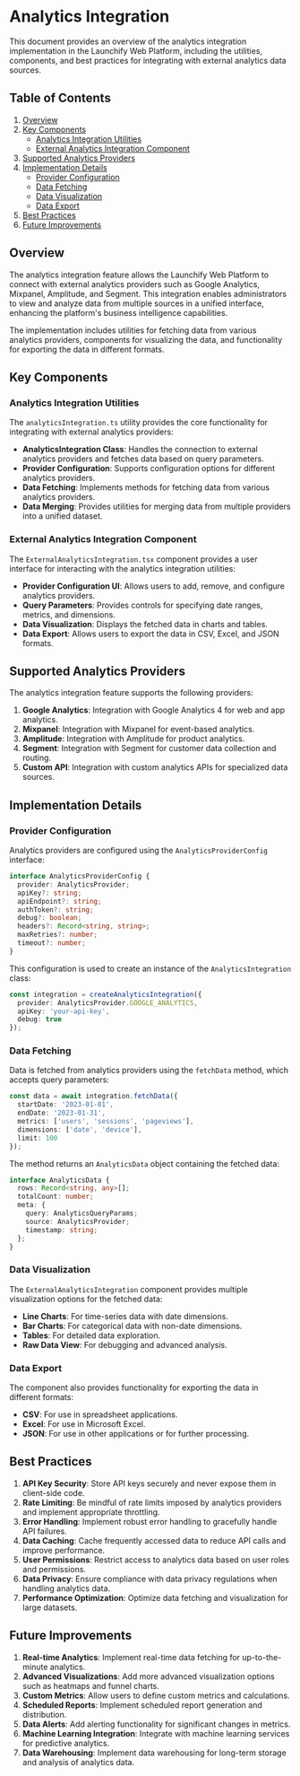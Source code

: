 # Analytics Integration

This document provides an overview of the analytics integration implementation in the Launchify Web Platform, including the utilities, components, and best practices for integrating with external analytics data sources.

## Table of Contents

1. [Overview](#overview)
2. [Key Components](#key-components)
   - [Analytics Integration Utilities](#analytics-integration-utilities)
   - [External Analytics Integration Component](#external-analytics-integration-component)
3. [Supported Analytics Providers](#supported-analytics-providers)
4. [Implementation Details](#implementation-details)
   - [Provider Configuration](#provider-configuration)
   - [Data Fetching](#data-fetching)
   - [Data Visualization](#data-visualization)
   - [Data Export](#data-export)
5. [Best Practices](#best-practices)
6. [Future Improvements](#future-improvements)

## Overview

The analytics integration feature allows the Launchify Web Platform to connect with external analytics providers such as Google Analytics, Mixpanel, Amplitude, and Segment. This integration enables administrators to view and analyze data from multiple sources in a unified interface, enhancing the platform's business intelligence capabilities.

The implementation includes utilities for fetching data from various analytics providers, components for visualizing the data, and functionality for exporting the data in different formats.

## Key Components

### Analytics Integration Utilities

The `analyticsIntegration.ts` utility provides the core functionality for integrating with external analytics providers:

- **AnalyticsIntegration Class**: Handles the connection to external analytics providers and fetches data based on query parameters.
- **Provider Configuration**: Supports configuration options for different analytics providers.
- **Data Fetching**: Implements methods for fetching data from various analytics providers.
- **Data Merging**: Provides utilities for merging data from multiple providers into a unified dataset.

### External Analytics Integration Component

The `ExternalAnalyticsIntegration.tsx` component provides a user interface for interacting with the analytics integration utilities:

- **Provider Configuration UI**: Allows users to add, remove, and configure analytics providers.
- **Query Parameters**: Provides controls for specifying date ranges, metrics, and dimensions.
- **Data Visualization**: Displays the fetched data in charts and tables.
- **Data Export**: Allows users to export the data in CSV, Excel, and JSON formats.

## Supported Analytics Providers

The analytics integration feature supports the following providers:

1. **Google Analytics**: Integration with Google Analytics 4 for web and app analytics.
2. **Mixpanel**: Integration with Mixpanel for event-based analytics.
3. **Amplitude**: Integration with Amplitude for product analytics.
4. **Segment**: Integration with Segment for customer data collection and routing.
5. **Custom API**: Integration with custom analytics APIs for specialized data sources.

## Implementation Details

### Provider Configuration

Analytics providers are configured using the `AnalyticsProviderConfig` interface:

```typescript
interface AnalyticsProviderConfig {
  provider: AnalyticsProvider;
  apiKey?: string;
  apiEndpoint?: string;
  authToken?: string;
  debug?: boolean;
  headers?: Record<string, string>;
  maxRetries?: number;
  timeout?: number;
}
```

This configuration is used to create an instance of the `AnalyticsIntegration` class:

```typescript
const integration = createAnalyticsIntegration({
  provider: AnalyticsProvider.GOOGLE_ANALYTICS,
  apiKey: 'your-api-key',
  debug: true
});
```

### Data Fetching

Data is fetched from analytics providers using the `fetchData` method, which accepts query parameters:

```typescript
const data = await integration.fetchData({
  startDate: '2023-01-01',
  endDate: '2023-01-31',
  metrics: ['users', 'sessions', 'pageviews'],
  dimensions: ['date', 'device'],
  limit: 100
});
```

The method returns an `AnalyticsData` object containing the fetched data:

```typescript
interface AnalyticsData {
  rows: Record<string, any>[];
  totalCount: number;
  meta: {
    query: AnalyticsQueryParams;
    source: AnalyticsProvider;
    timestamp: string;
  };
}
```

### Data Visualization

The `ExternalAnalyticsIntegration` component provides multiple visualization options for the fetched data:

- **Line Charts**: For time-series data with date dimensions.
- **Bar Charts**: For categorical data with non-date dimensions.
- **Tables**: For detailed data exploration.
- **Raw Data View**: For debugging and advanced analysis.

### Data Export

The component also provides functionality for exporting the data in different formats:

- **CSV**: For use in spreadsheet applications.
- **Excel**: For use in Microsoft Excel.
- **JSON**: For use in other applications or for further processing.

## Best Practices

1. **API Key Security**: Store API keys securely and never expose them in client-side code.
2. **Rate Limiting**: Be mindful of rate limits imposed by analytics providers and implement appropriate throttling.
3. **Error Handling**: Implement robust error handling to gracefully handle API failures.
4. **Data Caching**: Cache frequently accessed data to reduce API calls and improve performance.
5. **User Permissions**: Restrict access to analytics data based on user roles and permissions.
6. **Data Privacy**: Ensure compliance with data privacy regulations when handling analytics data.
7. **Performance Optimization**: Optimize data fetching and visualization for large datasets.

## Future Improvements

1. **Real-time Analytics**: Implement real-time data fetching for up-to-the-minute analytics.
2. **Advanced Visualizations**: Add more advanced visualization options such as heatmaps and funnel charts.
3. **Custom Metrics**: Allow users to define custom metrics and calculations.
4. **Scheduled Reports**: Implement scheduled report generation and distribution.
5. **Data Alerts**: Add alerting functionality for significant changes in metrics.
6. **Machine Learning Integration**: Integrate with machine learning services for predictive analytics.
7. **Data Warehousing**: Implement data warehousing for long-term storage and analysis of analytics data. 